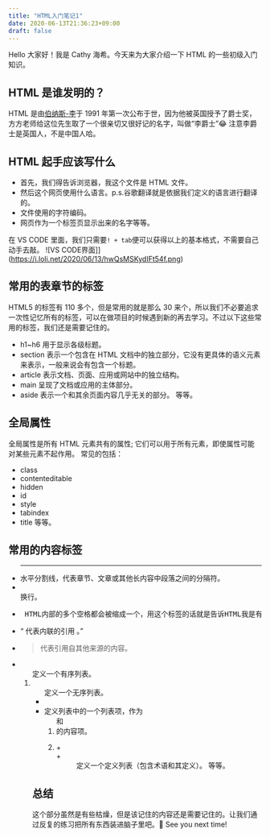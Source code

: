 ```yaml
---
title: "HTML入门笔记1"
date: 2020-06-13T21:36:23+09:00
draft: false
---
```


Hello 大家好！我是 Cathy 海希。今天来为大家介绍一下 HTML 的一些初级入门知识。

## HTML 是谁发明的？

HTML 是由[伯纳斯-李](https://zh.wikipedia.org/wiki/%E8%92%82%E5%A7%86%C2%B7%E4%BC%AF%E7%BA%B3%E6%96%AF-%E6%9D%8E)于 1991 年第一次公布于世，因为他被英国授予了爵士奖，方方老师给这位先生取了一个很亲切又很好记的名字，叫做“李爵士”😂 注意李爵士是英国人，不是中国人哈。

## HTML 起手应该写什么

- 首先，我们得告诉浏览器，我这个文件是 HTML 文件。
- 然后这个网页使用什么语言。p.s.谷歌翻译就是依据我们定义的语言进行翻译的。
- 文件使用的字符编码。
- 网页作为一个标签页显示出来的名字等等。

在 VS CODE 里面，我们只需要`! + tab`便可以获得以上的基本格式，不需要自己动手去敲。
![VS CODE界面]](https://i.loli.net/2020/06/13/hwQsMSKydIFt54f.png)

## 常用的表章节的标签

HTML5 的标签有 110 多个，但是常用的就是那么 30 来个，所以我们不必要追求一次性记忆所有的标签，可以在做项目的时候遇到新的再去学习。不过以下这些常用的标签，我们还是需要记住的。

- h1~h6
  用于显示各级标题。
- section
  表示一个包含在 HTML 文档中的独立部分，它没有更具体的语义元素来表示，一般来说会有包含一个标题。
- article
  表示文档、页面、应用或网站中的独立结构。
- main
  呈现了文档或应用的主体部分。
- aside
  表示一个和其余页面内容几乎无关的部分。
  等等。

## 全局属性

全局属性是所有 HTML 元素共有的属性; 它们可以用于所有元素，即使属性可能对某些元素不起作用。
常见的包括：

- class
- contenteditable
- hidden
- id
- style
- tabindex
- title
  等等。

## 常用的内容标签

- <hr>	水平分割线，代表章节、文章或其他长内容中段落之间的分隔符。
- <br> 换行。
- <pre>	HTML内部的多个空格都会被缩成一个，用这个标签的话就是告诉HTML我是有意而为之，不要缩减我的空格。
- <q> 代表内联的引用 。
- <blockquote>	代表引用自其他来源的内容。
- <ol>	定义一个有序列表。
- <ul>	定义一个无序列表。
- <li>	定义列表中的一个列表项，作为<ol>和<li>的内容项。
- <dl> + <dt> +<dd>	定义一个定义列表（包含术语和其定义）。
  等等。

## 总结

这个部分虽然是有些枯燥，但是该记住的内容还是需要记住的。让我们通过反复的练习把所有东西装进脑子里吧。🧠
See you next time!
